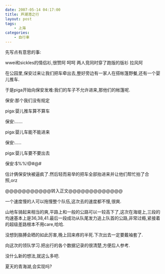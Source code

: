 ```yaml
---
date: 2007-05-14 04:17:00
title: 芦潮港之行
layout: post
tags:
    - 上海
categories:
    - 自行車
---
```

先写点有意思的事:

wwei和sickles的情侣衫,很赞阿 呵呵 两人竞同时穿了跑版的版衫 拉风阿

在公园里,保安过来让我们把车牵出去,整好旁边有一家人在搭帐篷野餐,还有一个婴儿推车.

于是piga开始向保安发难:我们的车子不允许进来,那他们的帐篷呢.

保安:那个我们没有规定

piga:婴儿推车算不算车

保安:......

piga:婴儿车能不能进来

保安:.....

piga:婴儿车要不要出去

保安:$%%!@#@#

估计俩保安快被逼疯了.然后轻而易举的把车全部抬进来并让他们帮忙拍了合照,orz

@@@@@@@@@@@转入正文@@@@@@@@@@@@@

一个速度慢的人可以拖慢整个队伍,这次去的速度都不慢,很爽.

山地车骑起来相当的爽,平路上和一般的公路可以一较高下了,这次在海堤上,三段的均速基本上是36,38,41.最后一段成功从队尾发力追上队首的公路,非常过瘾,紧接着的超级差路根本不用care,哈哈.

没想到胳膊会晒的如此厉害,晚上回来疼的半死.下次出去一定要戴袖套了.

向这次的领队学习.把出行的各个数据记录的很清楚,方便后人参考.

没什么新的想法,就这么多吧.

夏天的青海湖,会实现吗?
